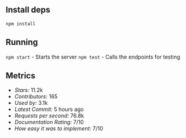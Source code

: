 ## Install deps

`npm install`

## Running

`npm start` - Starts the server
`npm test` - Calls the endpoints for testing

## Metrics

- *Stars:* 11.2k
- *Contributors:* 165
- *Used by:* 3.1k
- *Latest Commit:* 5 hours ago
- *Requests per second:* 76.8k
- *Documentation Rating:* 7/10
- *How easy it was to implement:* 7/10